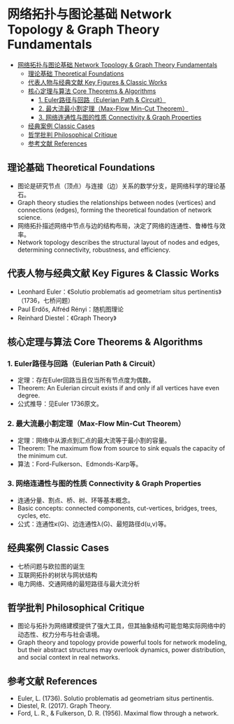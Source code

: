 # 网络拓扑与图论基础 Network Topology & Graph Theory Fundamentals


<!-- TOC START -->

- [网络拓扑与图论基础 Network Topology & Graph Theory Fundamentals](#网络拓扑与图论基础-network-topology-graph-theory-fundamentals)
  - [理论基础 Theoretical Foundations](#理论基础-theoretical-foundations)
  - [代表人物与经典文献 Key Figures & Classic Works](#代表人物与经典文献-key-figures-classic-works)
  - [核心定理与算法 Core Theorems & Algorithms](#核心定理与算法-core-theorems-algorithms)
    - [1. Euler路径与回路（Eulerian Path & Circuit）](#1-euler路径与回路eulerian-path-circuit)
    - [2. 最大流最小割定理（Max-Flow Min-Cut Theorem）](#2-最大流最小割定理max-flow-min-cut-theorem)
    - [3. 网络连通性与图的性质 Connectivity & Graph Properties](#3-网络连通性与图的性质-connectivity-graph-properties)
  - [经典案例 Classic Cases](#经典案例-classic-cases)
  - [哲学批判 Philosophical Critique](#哲学批判-philosophical-critique)
  - [参考文献 References](#参考文献-references)

<!-- TOC END -->

## 理论基础 Theoretical Foundations

- 图论是研究节点（顶点）与连接（边）关系的数学分支，是网络科学的理论基石。
- Graph theory studies the relationships between nodes (vertices) and connections (edges), forming the theoretical foundation of network science.
- 网络拓扑描述网络中节点与边的结构布局，决定了网络的连通性、鲁棒性与效率。
- Network topology describes the structural layout of nodes and edges, determining connectivity, robustness, and efficiency.

## 代表人物与经典文献 Key Figures & Classic Works

- Leonhard Euler：《Solutio problematis ad geometriam situs pertinentis》（1736，七桥问题）
- Paul Erdős, Alfréd Rényi：随机图理论
- Reinhard Diestel：《Graph Theory》

## 核心定理与算法 Core Theorems & Algorithms

### 1. Euler路径与回路（Eulerian Path & Circuit）

- 定理：存在Euler回路当且仅当所有节点度为偶数。
- Theorem: An Eulerian circuit exists if and only if all vertices have even degree.
- 公式推导：见Euler 1736原文。

### 2. 最大流最小割定理（Max-Flow Min-Cut Theorem）

- 定理：网络中从源点到汇点的最大流等于最小割的容量。
- Theorem: The maximum flow from source to sink equals the capacity of the minimum cut.
- 算法：Ford-Fulkerson、Edmonds-Karp等。

### 3. 网络连通性与图的性质 Connectivity & Graph Properties

- 连通分量、割点、桥、树、环等基本概念。
- Basic concepts: connected components, cut-vertices, bridges, trees, cycles, etc.
- 公式：连通性κ(G)、边连通性λ(G)、最短路径d(u,v)等。

## 经典案例 Classic Cases

- 七桥问题与欧拉图的诞生
- 互联网拓扑的树状与网状结构
- 电力网络、交通网络的最短路径与最大流分析

## 哲学批判 Philosophical Critique

- 图论与拓扑为网络建模提供了强大工具，但其抽象结构可能忽略实际网络中的动态性、权力分布与社会语境。
- Graph theory and topology provide powerful tools for network modeling, but their abstract structures may overlook dynamics, power distribution, and social context in real networks.

## 参考文献 References

- Euler, L. (1736). Solutio problematis ad geometriam situs pertinentis.
- Diestel, R. (2017). Graph Theory.
- Ford, L. R., & Fulkerson, D. R. (1956). Maximal flow through a network.

